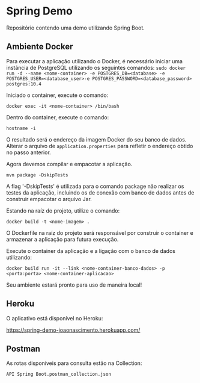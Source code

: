 # Spring Demo
Repositório contendo uma demo utilizando Spring Boot.

## Ambiente Docker
Para executar a aplicação utilizando o Docker, é necessário iniciar uma instância de PostgreSQL utilizando os seguintes comandos:
```sudo docker run -d --name <nome-container> -e POSTGRES_DB=<database> -e POSTGRES_USER=<database_user>-e POSTGRES_PASSWORD=<database_password> postgres:10.4```

Iniciado o container, execute o comando:

```docker exec -it <nome-container> /bin/bash```

Dentro do container, execute o comando:

```hostname -i```

O resultado será o endereço da imagem Docker do seu banco de dados.
Alterar o arquivo de ```application.properties``` para refletir o endereço obtido no passo anterior.

Agora devemos compilar e empacotar a aplicação.

```mvn package -DskipTests```

A flag '-DskipTests' é utilizada para o comando package não realizar os testes da aplicação, incluindo os de conexão com banco de dados antes de construir empacotar o arquivo Jar.

Estando na raíz do projeto, utilize o comando:

```docker build -t <nome-imagem> . ```

O Dockerfile na raíz do projeto será responsável por construir o container e armazenar a aplicação para futura execução.

Execute o container da aplicação e a ligação com o banco de dados utilizando:

```docker build run -it --link <nome-container-banco-dados> -p <porta:porta> <nome-container-aplicacao>```

Seu ambiente estará pronto para uso de maneira local!

## Heroku

O aplicativo está disponível no Heroku:

https://spring-demo-joaonascimento.herokuapp.com/

## Postman

As rotas disponíveis para consulta estão na Collection:

```API Spring Boot.postman_collection.json```
